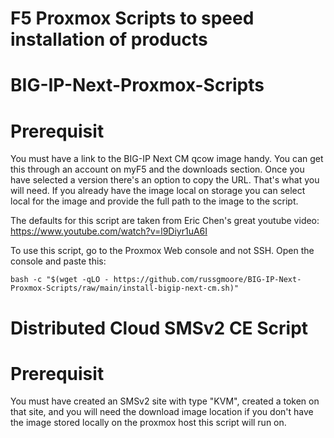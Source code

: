 # F5 Proxmox Scripts to speed installation of products

# BIG-IP-Next-Proxmox-Scripts

# Prerequisit
You must have a link to the BIG-IP Next CM qcow image handy.  You can get this through an account on myF5 and the downloads section.
Once you have selected a version there's an option to copy the URL.  That's what you will need.
If you already have the image local on storage you can select local for the image and provide the full path to the image to the script.



The defaults for this script are taken from Eric Chen's great youtube video:
https://www.youtube.com/watch?v=l9Diyr1uA6I


To use this script, go to the Proxmox Web console and not SSH.
Open the console and paste this:

```
bash -c "$(wget -qLO - https://github.com/russgmoore/BIG-IP-Next-Proxmox-Scripts/raw/main/install-bigip-next-cm.sh)"
```

# Distributed Cloud SMSv2 CE Script

# Prerequisit
You must have created an SMSv2 site with type "KVM", created a token on that site, and you will need the download image location if you don't have the image stored
locally on the proxmox host this script will run on.